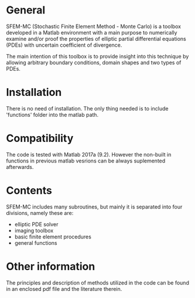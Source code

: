 
# General
SFEM-MC (Stochastic Finite Element Method - Monte Carlo) is a toolbox developed in a Matlab environment with a main purpose to numerically examine and/or proof the properties of elliptic partial differential equations (PDEs) with uncertain coefficient of divergence.

The main intention of this toolbox is to provide insight into this technique by allowing arbitrary boundary conditions, domain shapes and two types of PDEs.

# Installation

There is no need of installation. The only thing needed is to include 'functions' folder into the matlab path.

# Compatibility

The code is tested with Matlab 2017a (9.2). However the non-built in functions in previous matlab vesrions can be always suplemented afterwards.

# Contents

SFEM-MC includes many subroutines, but mainly it is separated into four divisions, namely these are:
- elliptic PDE solver
- imaging toolbox
- basic finite element procedures
- general functions

# Other information

The principles and description of methods utilized in the code can be found in an enclosed pdf file and the literature therein.



